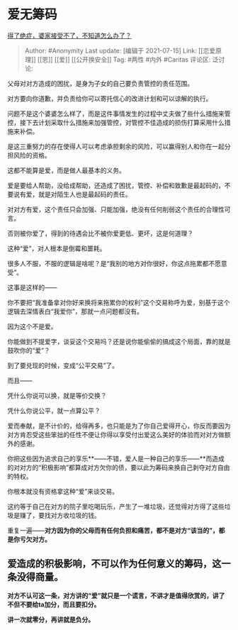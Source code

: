 # 爱无筹码
[得了绝症，婆家接受不了，不知道怎么办了？](https://www.zhihu.com/question/463026606/answer/1999301554)

> Author: #Anonymity
> Last update: [编辑于 2021-07-15]
> Link: [[恋爱原理]] [[恩]] [[爱]] [[公开换安全]]
> Tag: #两性 #内外 #Caritas
> 评论区:
> 泛讨论:

父母对对方造成的困扰，是身为子女的自己要负责管控的责任范围。

对方要向你道歉，并负责给你可以寄托信心的改进计划和可以谅解的执行。

问题不是这个婆婆怎么样了，而是这件事情发生的过程中丈夫做了些什么措施来管控，接下去计划采取什么措施来加强管控，对管控不佳造成的损伤打算采用什么措施来补偿。

是这三重努力的存在使得人可以考虑承担剩余的风险，可以赢得别人和你在一起分担风险的资格。

这都不能算是爱，而是做人最基本的义务。

爱是要给人帮助，没给成帮助，还造成了困扰，管控、补偿和致歉是最起码的，不要说有爱，就是对陌生人也是最起码的责任。

对对方有爱，这个责任只会加强、只能加强，绝没有任何削弱这个责任的合理性可言。

否则被你爱了，得到的待遇会比不被你爱更低、更坏，这是何道理？

这种“爱”，对人根本是倒霉和噩耗。

很多人不服，不服的逻辑是啥呢？是“我别的地方对你很好，你这点拖累都不愿意受”。

这事是这样的——

你不要把“我准备拿对你好来换将来拖累你的权利”这个交易称呼为爱，别基于这个逻辑去深情表白“我爱你”，那就一点问题都没有。

因为这个不是爱。

你能做到不提爱字，谈妥这个交易吗？还是说你能偷偷的搞成这个局面，靠的就是鼓吹你的“爱”？

到了要兑现的时候，变成“公平交易”了。

而且——

凭什么你说可以换，就是等价交换？

凭什么你说公平，就一点算公平？

爱而奉献，是不计价的，给得再多，也只能是为了你自己爱得开心，你反而要因为对方肯忍受这些笨拙的任性不便让你得以享受付出爱这么美好的体验而对对方做额外的感谢。

你把这些因为追求自己的享乐**——不错，爱人是一种自己的享乐——**而造成的对对方的“积极影响”都算成对方欠你的债，要以此为筹码来换自己剥夺对方自由的特权。

你根本就没有资格拿这种“爱”来谈交易。

这约等于自己在对方的院子里吃喝玩乐，产生了一堆垃圾，还觉得对方得了这些垃圾是赚了，要找对方收垃圾的钱。

重复一遍——**对方因为你的父母而有任何负担和痛苦，都不是对方“该当的”，都是你亏欠对方。**

## 爱造成的积极影响，不可以作为任何意义的筹码，这一条没得商量。

**对方不认可这一条，对方讲的“爱”就只是一个谎言，不讲才是值得欣赏的，讲了不但不要给ta加分，而且要扣分。**

**讲一次就零分，再讲就是负分。**
